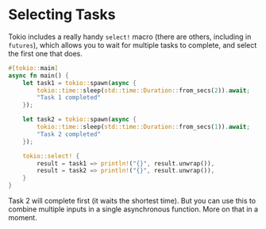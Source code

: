 # Selecting Tasks

Tokio includes a really handy `select!` macro (there are others, including in `futures`), which allows you to wait for multiple tasks to complete, and select the first one that does.

```rust
#[tokio::main]
async fn main() {
    let task1 = tokio::spawn(async {
        tokio::time::sleep(std::time::Duration::from_secs(2)).await;
        "Task 1 completed"
    });

    let task2 = tokio::spawn(async {
        tokio::time::sleep(std::time::Duration::from_secs(1)).await;
        "Task 2 completed"
    });

    tokio::select! {
        result = task1 => println!("{}", result.unwrap()),
        result = task2 => println!("{}", result.unwrap()),
    }
}
```

Task 2 will complete first (it waits the shortest time). But you can use this to combine multiple inputs in a single asynchronous function. More on that in a moment.